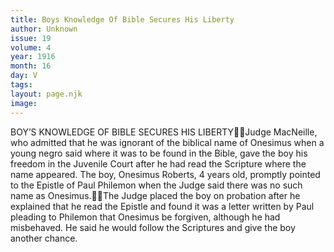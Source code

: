 ```yaml
---
title: Boys Knowledge Of Bible Secures His Liberty
author: Unknown
issue: 19
volume: 4
year: 1916
month: 16
day: V
tags:
layout: page.njk
image:
---
```

BOY’S KNOWLEDGE OF BIBLE SECURES HIS LIBERTYJudge MacNeille, who admitted that he was ignorant of the biblical name of Onesimus when a young negro said where it was to be found in the Bible, gave the boy his freedom in the Juvenile Court after he had read the Scripture where the name appeared. The boy, Onesimus Roberts, 4 years old, promptly pointed to the Epistle of Paul Philemon when the Judge said there was no such name as Onesimus.The Judge placed the boy on probation after he explained that he read the Epistle and found it was a letter written by Paul pleading to Philemon that Onesimus be forgiven, although he had misbehaved. He said he would follow the Scriptures and give the boy another chance.
